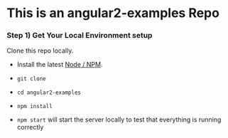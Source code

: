 # This is an angular2-examples Repo


### Step 1) Get Your Local Environment setup

Clone this repo locally.

* Install the latest [Node / NPM](https://nodejs.org).

* `git clone `

* `cd angular2-examples`

* `npm install`

* `npm start` will start the server locally to test that everything is running correctly

